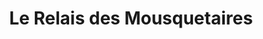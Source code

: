 ---
title: "Le Relais des Mousquetaires"
url: /ploubazlanec/le-relais-des-mousquetaires/
shop: supermarché
---